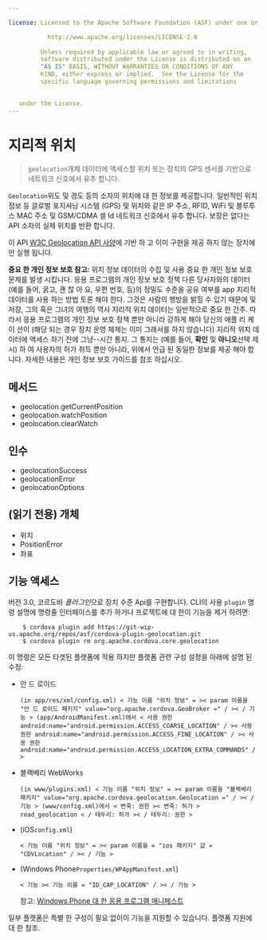 ```yaml
---

license: Licensed to the Apache Software Foundation (ASF) under one or more contributor license agreements. See the NOTICE file distributed with this work for additional information regarding copyright ownership. The ASF licenses this file to you under the Apache License, Version 2.0 (the "License"); you may not use this file except in compliance with the License. You may obtain a copy of the License at

           http://www.apache.org/licenses/LICENSE-2.0
    
         Unless required by applicable law or agreed to in writing,
         software distributed under the License is distributed on an
         "AS IS" BASIS, WITHOUT WARRANTIES OR CONDITIONS OF ANY
         KIND, either express or implied.  See the License for the
         specific language governing permissions and limitations
    

   under the License.
---
```


# 지리적 위치

> `geolocation`개체 데이터에 액세스할 위치 또는 장치의 GPS 센서를 기반으로 네트워크 신호에서 유추 합니다.

`Geolocation`위도 및 경도 등의 소자의 위치에 대 한 정보를 제공합니다. 일반적인 위치 정보 등 글로벌 포지셔닝 시스템 (GPS) 및 위치와 같은 IP 주소, RFID, WiFi 및 블루투스 MAC 주소 및 GSM/CDMA 셀 Id 네트워크 신호에서 유추 합니다. 보장은 없다는 API 소자의 실제 위치를 반환 합니다.

이 API [W3C Geolocation API 사양][1]에 기반 하 고 이미 구현을 제공 하지 않는 장치에만 실행 됩니다.

 [1]: http://dev.w3.org/geo/api/spec-source.html

**중요 한 개인 정보 보호 참고:** 위치 정보 데이터의 수집 및 사용 중요 한 개인 정보 보호 문제를 발생 시킵니다. 응용 프로그램의 개인 정보 보호 정책 다른 당사자와의 데이터 (예를 들어, 굵고, 괜 찮 아 요, 우편 번호, 등)의 정밀도 수준을 공유 여부를 app 지리적 데이터를 사용 하는 방법 토론 해야 한다. 그것은 사람의 행방을 밝힐 수 있기 때문에 및 저장, 그의 혹은 그녀의 여행의 역사 지리적 위치 데이터는 일반적으로 중요 한 간주. 따라서 응용 프로그램의 개인 정보 보호 정책 뿐만 아니라 강하게 해야 당신의 애플 리 케이 션이 (해당 되는 경우 장치 운영 체제는 이미 그래서를 하지 않습니다) 지리적 위치 데이터에 액세스 하기 전에 그냥--시간 통지. 그 통지는 (예를 들어, **확인** 및 **아니오**선택 제시) 하 여 사용자의 허가 취득 뿐만 아니라, 위에서 언급 된 동일한 정보를 제공 해야 합니다. 자세한 내용은 개인 정보 보호 가이드를 참조 하십시오.

## 메서드

*   geolocation.getCurrentPosition
*   geolocation.watchPosition
*   geolocation.clearWatch

## 인수

*   geolocationSuccess
*   geolocationError
*   geolocationOptions

## (읽기 전용) 개체

*   위치
*   PositionError
*   좌표

## 기능 액세스

버전 3.0, 코르도바 *플러그인*으로 장치 수준 Api를 구현합니다. CLI의 사용 `plugin` 명령 설명에 명령줄 인터페이스를 추가 하거나 프로젝트에 대 한이 기능을 제거 하려면:

        $ cordova plugin add https://git-wip-us.apache.org/repos/asf/cordova-plugin-geolocation.git
        $ cordova plugin rm org.apache.cordova.core.geolocation
    

이 명령은 모든 타겟된 플랫폼에 적용 하지만 플랫폼 관련 구성 설정을 아래에 설명 된 수정:

*   안 드 로이드
    
        (in app/res/xml/config.xml) < 기능 이름 "위치 정보" = >< param 이름을 "안 드 로이드 패키지" value="org.apache.cordova.GeoBroker =" / >< / 기능 > (app/AndroidManifest.xml)에서 < 사용 권한 android:name="android.permission.ACCESS_COARSE_LOCATION" / >< 사용 권한 android:name="android.permission.ACCESS_FINE_LOCATION" / >< 사용 권한 android:name="android.permission.ACCESS_LOCATION_EXTRA_COMMANDS" / >
        

*   블랙베리 WebWorks
    
        (in www/plugins.xml) < 기능 이름 "위치 정보" = >< param 이름을 "블랙베리 패키지" value="org.apache.cordova.geolocation.Geolocation =" / >< / 기능 > (www/config.xml)에서 < 변죽: 권한 >< 변죽: 허가 > read_geolocation < / 테두리: 허가 >< / 테두리: 권한 >
        

*   (iOS`config.xml`)
    
        < 기능 이름 "위치 정보" = >< param 이름을 = "ios 패키지" 값 = "CDVLocation" / >< / 기능 >
        

*   (Windows Phone`Properties/WPAppManifest.xml`)
    
        < 기능 >< 기능 이름 = "ID_CAP_LOCATION" / >< / 기능 >
        
    
    참고: [Windows Phone 대 한 응용 프로그램 매니페스트][2]

 [2]: http://msdn.microsoft.com/en-us/library/ff769509%28v=vs.92%29.aspx

일부 플랫폼은 특별 한 구성이 필요 없이이 기능을 지원할 수 있습니다. 플랫폼 지원에 대 한 참조.